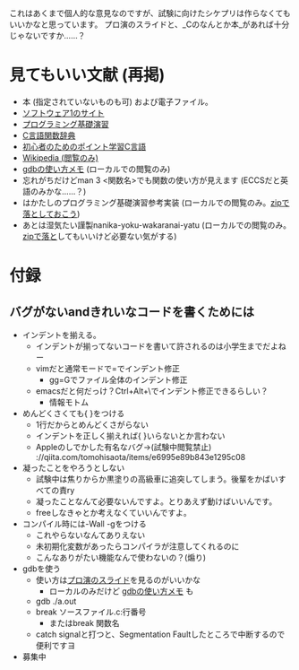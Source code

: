これはあくまで個人的な意見なのですが、試験に向けたシケプリは作らなくてもいいかなと思っています。
プロ演のスライドと、_Cのなんとか本_があれば十分じゃないですか……？

# 見てもいい文献 (再掲)

 * 本 (指定されていないものも可) および電子ファイル。
 * [ソフトウェア1のサイト](http://soft1.akg.t.u-tokyo.ac.jp/)
 * [プログラミング基礎演習](http://goo.gl/hXsfLl)
 * [C言語関数辞典](http://www.c-tipsref.com)
 * [初心者のためのポイント学習C言語](http://www9.plala.or.jp/sgwr-t/)
 * [Wikipedia (閲覧のみ)](https://ja.wikipedia.org/wiki/)
 * [gdbの使い方メモ][how-to-gdb] (ローカルでの閲覧のみ)
 * 忘れがちだけどman 3 \<関数名\>でも関数の使い方が見えます (ECCSだと英語のみかな……？)
 * はかたしのプログラミング基礎演習参考実装 (ローカルでの閲覧のみ。[zipで落としておこう](https://github.com/hakatashi/eeic2017-programming-seminar/archive/master.zip))
 * あとは湿気たい謹製nanika-yoku-wakaranai-yatu (ローカルでの閲覧のみ。[zipで落と](https://github.com/turenar/eeic2017-software/archive/master.zip)してもいいけど必要ない気がする)

# 付録

## バグがないandきれいなコードを書くためには

 * インデントを揃える。
   * インデントが揃ってないコードを書いて許されるのは小学生までだよねー
   * vimだと通常モードで=でインデント修正
     * gg=Gでファイル全体のインデント修正
   * emacsだと何だっけ？Ctrl+Alt+\でインデント修正できるらしい？
     * 情報モトム
 * めんどくさくても{ }をつける
   * 1行だからとめんどくさがらない
   * インデントを正しく揃えれば{ }いらないとか言わない
   * Appleのしでかした有名なバグ→(試験中閲覧禁止) ://qiita.com/tomohisaota/items/e6995e89b843e1295c08
 * 凝ったことをやろうとしない
   * 試験中は焦りからか黒塗りの高級車に追突してしまう。後輩をかばいすべての責ry
   * 凝ったことなんて必要ないんですよ。とりあえず動けばいいんです。
   * freeしなきゃとか考えなくていいんですよ。
 * コンパイル時には-Wall -gをつける
   * これやらないなんてありえない
   * 未初期化変数があったらコンパイラが注意してくれるのに
   * こんなありがたい機能なんで使わないの？(煽り)
 * gdbを使う
   * 使い方は[プロ演のスライド](https://www.dropbox.com/sm/password?content_id=AB1e9rbjPXEsyqNCO975gqO-t_UD4iwiMLc&cont=https%3A%2F%2Fwww.dropbox.com%2Fs%2Fe7lsgbgmls4qla8%2Flec04_2016.pdf%3Fdl%3D0)を見るのがいいかな
     * ローカルのみだけど [gdbの使い方メモ][how-to-gdb] も
   * gdb ./a.out
   * break ソースファイル.c:行番号
     * またはbreak 関数名
   * catch signalと打つと、Segmentation Faultしたところで中断するので便利ですヨ
 * 募集中

[how-to-gdb]: http://inaz2.hatenablog.com/entry/2014/05/03/044943
